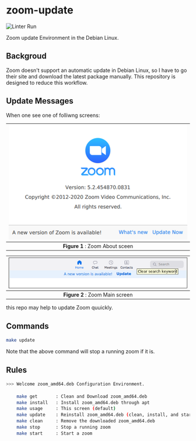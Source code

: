 # zoom-update

![Linter Run](https://github.com/jeonghanlee/zoom-update/workflows/Linter%20Run/badge.svg)

Zoom update Environment in the Debian Linux.

## Backgroud

Zoom doesn't support an automatic update in Debian Linux, so I have to go their site and download the latest package manually. This repository is designed to reduce this workflow.

## Update Messages

When one see one of folliwng screens:

|![0png](docs/zoom1.png)|
| :---: |
|**Figure 1** : Zoom About sceen|

|![1png](docs/zoom2.png)|
| :---: |
|**Figure 2** : Zoom Main screen |

this repo may help to update Zoom quuickly.

## Commands

```bash
make update
```

Note that the above command will stop a running zoom if it is.

## Rules

```bash
>>> Welcome zoom_amd64.deb Configuration Environment.

    make get       : Clean and Download zoom_amd64.deb
    make install   : Install zoom_amd64.deb through apt
    make usage     : This screen (default)
    make update    : Reinstall zoom_amd64.deb (clean, install, and start)
    make clean     : Remove the downloaded zoom_amd64.deb
    make stop      : Stop a running zoom
    make start     : Start a zoom
```
